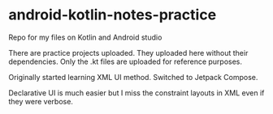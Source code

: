 # android-kotlin-notes-practice
Repo for my files on Kotlin and Android studio

There are practice projects uploaded. They uploaded here without their dependencies. Only the .kt files are uploaded for reference purposes.

Originally started learning XML UI method. Switched to Jetpack Compose. 

Declarative UI is much easier but I miss the constraint layouts in XML even if they were verbose.


